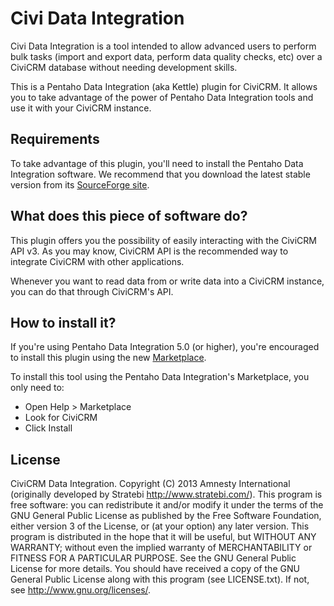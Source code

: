 Civi Data Integration
========================

Civi Data Integration is a tool intended to allow advanced users to perform bulk tasks (import and export data, perform data quality checks, etc) over a CiviCRM database without needing development skills.

This is a Pentaho Data Integration (aka Kettle) plugin for CiviCRM. It allows you to take advantage of the power of Pentaho Data Integration tools and use it with your CiviCRM instance.

Requirements
------------

To take advantage of this plugin, you'll need to install the Pentaho Data Integration software. We recommend that you download the latest stable version from its [SourceForge site](https://sourceforge.net/projects/pentaho/files/Data%20Integration/).

What does this piece of software do?
-------------------------------------

This plugin offers you the possibility of easily interacting with the CiviCRM API v3. As you may know, CiviCRM API is the recommended way to integrate CiviCRM with other applications.

Whenever you want to read data from or write data into a CiviCRM instance, you can do that through CiviCRM's API.

How to install it?
------------------

If you're using Pentaho Data Integration 5.0 (or higher), you're encouraged to install this plugin using the new [Marketplace](http://wiki.pentaho.com/display/EAI/Marketplace).

To install this tool using the Pentaho Data Integration's Marketplace, you only need to:

* Open Help > Marketplace
* Look for CiviCRM
* Click Install

License
-------

CiviCRM Data Integration. Copyright (C) 2013 Amnesty International (originally developed by Stratebi http://www.stratebi.com/).
This program is free software: you can redistribute it and/or modify it under the terms of the GNU General Public License as published by the Free Software Foundation, either version 3 of the License, or (at your option) any later version.
This program is distributed in the hope that it will be useful, but WITHOUT ANY WARRANTY; without even the implied warranty of MERCHANTABILITY or FITNESS FOR A PARTICULAR PURPOSE. See the GNU General Public License for more details.
You should have received a copy of the GNU General Public License along with this program (see LICENSE.txt). If not, see http://www.gnu.org/licenses/.

